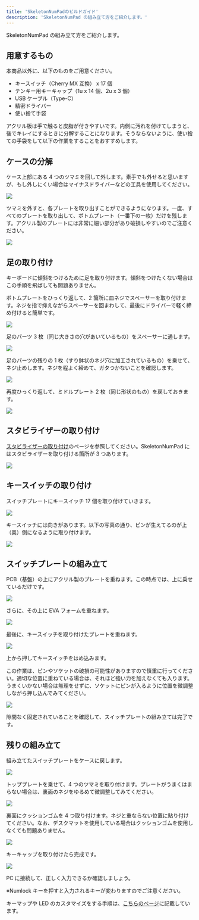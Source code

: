 ```yaml
---
title: 'SkeletonNumPadのビルドガイド'
description: 'SkeletonNumPad の組み立て方をご紹介します。'
---
```


SkeletonNumPad の組み立て方をご紹介します。

## 用意するもの

本商品以外に、以下のものをご用意ください。

- キースイッチ（Cherry MX 互換） x 17 個
- テンキー用キーキャップ（1u x 14 個、2u x 3 個）
- USB ケーブル（Type-C）
- 精密ドライバー
- 使い捨て手袋

アクリル板は手で触ると皮脂が付きやすいです。内側に汚れを付けてしまうと、後でキレイにするときに分解することになります。そうならないように、使い捨ての手袋をして以下の作業をすることをおすすめします。

## ケースの分解

ケース上部にある 4 つのツマミを回して外します。素手でも外せると思いますが、もし外しにくい場合はマイナスドライバーなどの工具を使用してください。

<img src="/assets/sn/sn01.webp">

ツマミを外すと、各プレートを取り出すことができるようになります。一度、すべてのプレートを取り出して、ボトムプレート（一番下の一枚）だけを残します。アクリル製のプレートには非常に細い部分があり破損しやすいのでご注意ください。

<img src="/assets/sn/sn02_68baaa09-e84f-4100-a428-0eddf86f707f.webp">

## 足の取り付け

キーボードに傾斜をつけるために足を取り付けます。傾斜をつけたくない場合はこの手順を飛ばしても問題ありません。

ボトムプレートをひっくり返して、2 箇所に皿ネジでスペーサーを取り付けます。ネジを指で抑えながらスペーサーを回まわして、最後にドライバーで軽く締め付けると簡単です。

<img src="/assets/sn/sn03.webp">

足のパーツ 3 枚（同じ大きさの穴があいているもの）をスペーサーに通します。

<img src="/assets/sn/sn04.jpg">

足のパーツの残りの 1 枚（すり鉢状のネジ穴に加工されているもの）を乗せて、ネジ止めします。ネジを程よく締めて、ガタつかないことを確認します。

<img src="/assets/sn/sn05.webp">

再度ひっくり返して、ミドルプレート 2 枚（同じ形状のもの）を戻しておきます。

<img src="/assets/sn/sn06.webp">

## スタビライザーの取り付け

[スタビライザーの取り付け](https://skeletonkbd.com/pages/install-stabilizer)のページを参照してください。SkeletonNumPad にはスタビライザーを取り付ける箇所が 3 つあります。

<img src="/assets/sn/st04.webp">

## キースイッチの取り付け

スイッチプレートにキースイッチ 17 個を取り付けていきます。

<img src="/assets/sn/sn07.webp">

キースイッチには向きがあります。以下の写真の通り、ピンが生えてるのが上（奥）側になるように取り付けます。

<img src="/assets/sn/sn08.webp">

## スイッチプレートの組み立て

PCB（基盤）の上にアクリル製のプレートを重ねます。この時点では、上に乗せているだけです。

<img src="/assets/sn/sn09.jpg">

さらに、その上に EVA フォームを重ねます。

<img src="/assets/sn/sn10.jpg">

最後に、キースイッチを取り付けたプレートを重ねます。

<img src="/assets/sn/sn11.webp">

上から押してキースイッチをはめ込みます。

この作業は、ピンやソケットの破損の可能性がありますので慎重に行ってください。適切な位置に重ねている場合は、それほど強い力を加えなくても入ります。うまくいかない場合は無理をせずに、ソケットにピンが入るように位置を微調整しながら押し込んでみてください。

<img src="/assets/sn/sn12.webp">

隙間なく固定されていることを確認して、スイッチプレートの組み立ては完了です。

## 残りの組み立て

組み立てたスイッチプレートをケースに戻します。

<img src="/assets/sn/sn13.jpg">

トッププレートを乗せて、4 つのツマミを取り付けます。プレートがうまくはまらない場合は、裏面のネジをゆるめて微調整してみてください。

<img src="/assets/sn/sn14.webp">

裏面にクッションゴムを 4 つ取り付けます。ネジと重ならない位置に貼り付けてください。なお、デスクマットを使用している場合はクッションゴムを使用しなくても問題ありません。

<img src="/assets/sn/sn16.jpg">

キーキャップを取り付けたら完成です。

<img src="/assets/sn/sn15.webp">

PC に接続して、正しく入力できるか確認しましょう。

※Numlock キーを押すと入力されるキーが変わりますのでご注意ください。

キーマップや LED のカスタマイズをする手順は、[こちらのページ](https://skeletonkbd.com/pages/customize-keymaps-and-led)に記載しています。
